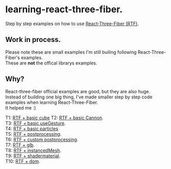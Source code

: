 # learning-react-three-fiber. 
Step by step examples on how to use [React-Three-Fiber (RTF)](https://github.com/react-spring/react-three-fiber). 

## Work in process.   
Please note these are small examples I'm still builing following React-Three-Fiber's examples.  
These are **not** the offical librarys examples.  

## Why?
React-three-fiber official examples are good, but they are also huge.   
Instead of building one big thing, I've made smaller step by step code examples when learning React-Three-Fiber.   
It helped me :)

T1: [RTF + basic cube](https://codesandbox.io/s/t1-react-three-fiber-xmfqh)
T2: [RTF + basic Cannon](https://codesandbox.io/s/t2-react-three-fiber-cannon-g2q0w).   
T3: [RTF + basic useGesture](https://codesandbox.io/s/t3-react-three-fiber-usegesture-grewc).   
T4: [RTF + basic particles](https://codesandbox.io/s/t4-react-three-fiber-particles-3lzob)    
T5: [RTF + postprocessing](https://codesandbox.io/s/t5-react-three-fiber-post-processing-khe7l).   
T6: [RTF + custom postprocessing](https://codesandbox.io/s/t6-react-three-fiber-custom-post-processing-x3tz7).   
T7: [RTF + glb](https://codesandbox.io/s/t7-react-three-fiber-glb-edm80).   
T8: [RTF + instancedMesh](https://codesandbox.io/s/t8-react-three-fiber-instancedmesh-rpytg).   
T9: [RTF + shadermaterial](https://codesandbox.io/s/t9-react-three-fiber-shadermaterial-gw4dm).   
T10: [RTF + dom](https://codesandbox.io/s/t10-react-three-fiber-dom-ygu51).   
